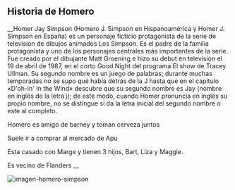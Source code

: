 ## Historia de Homero

__Homer Jay Simpson (Homero J. Simpson en Hispanoamérica y Homer J. Simpson en España) es un personaje ficticio protagonista de 
la serie de televisión de dibujos animados Los Simpson. Es el padre de la familia protagonista y uno de los personajes centrales 
más importantes de la serie. Fue creado por el dibujante Matt Groening e hizo su debut en televisión el 19 de abril de 1987, en 
el corto Good Night del programa El show de Tracey Ullman. Su segundo nombre es un juego de palabras; durante muchas temporadas 
no se supo qué había detrás de la J hasta que en el capítulo «D'oh-in' In the Wind» descubre que su segundo nombre es Jay (nombre en inglés de la letra j); de este modo, 
cuando Homer pronuncia en inglés su propio nombre, no se distingue si da la letra inicial del segundo nombre o este al completo.

Homero es amigo de barney y toman cerveza juntos

Suele ir a comprar al mercado de Apu

Esta casado con Marge y tienen 3 hijos, Bart, Liza y Maggie.

Es vecino de Flanders
__

![imagen-homero-simpson](https://static.wikia.nocookie.net/lossimpson/images/b/bd/Homer_Simpson.png/revision/latest/scale-to-width-down/200?cb=20100522180809&path-prefix=es)
